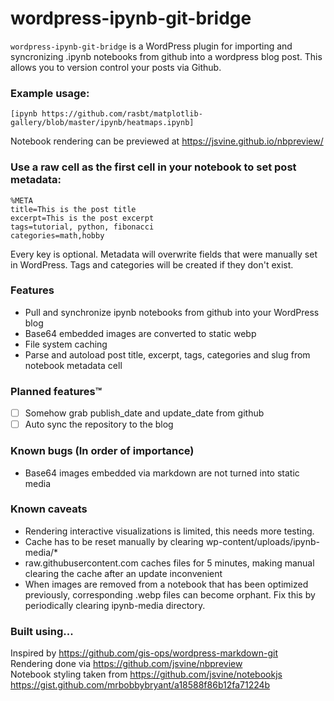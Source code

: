  # wordpress-ipynb-git-bridge
`wordpress-ipynb-git-bridge` is a WordPress plugin for importing and syncronizing .ipynb notebooks from github into a wordpress blog post. This allows you to version control your posts via Github.

### Example usage:
```[ipynb https://github.com/rasbt/matplotlib-gallery/blob/master/ipynb/heatmaps.ipynb]```  

Notebook rendering can be previewed at https://jsvine.github.io/nbpreview/

### Use a raw cell as the first cell in your notebook to set post metadata:
```
%META
title=This is the post title
excerpt=This is the post excerpt
tags=tutorial, python, fibonacci
categories=math,hobby
```
Every key is optional. Metadata will overwrite fields that were manually set in WordPress. Tags and categories will be created if they don't exist.

### Features
- Pull and synchronize ipynb notebooks from github into your WordPress blog
- Base64 embedded images are converted to static webp
- File system caching
- Parse and autoload post title, excerpt, tags, categories and slug from notebook metadata cell

### Planned features&trade;
- [ ] Somehow grab publish_date and update_date from github
- [ ] Auto sync the repository to the blog

### Known bugs (In order of importance)
- Base64 images embedded via markdown are not turned into static media

### Known caveats
- Rendering interactive visualizations is limited, this needs more testing.
- Cache has to be reset manually by clearing wp-content/uploads/ipynb-media/*
- raw.githubusercontent.com caches files for 5 minutes, making manual clearing the cache after an update inconvenient
- When images are removed from a notebook that has been optimized previously, corresponding .webp files can become orphant. Fix this by periodically clearing ipynb-media directory.

### Built using...
Inspired by https://github.com/gis-ops/wordpress-markdown-git  
Rendering done via https://github.com/jsvine/nbpreview  
Notebook styling taken from https://github.com/jsvine/notebookjs  
https://gist.github.com/mrbobbybryant/a18588f86b12fa71224b

